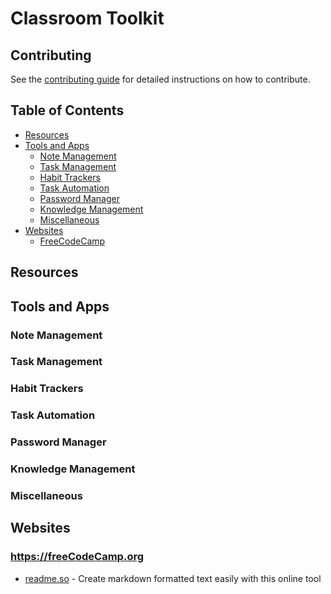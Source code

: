 # Classroom Toolkit

## Contributing

See the [contributing guide](CONTRIBUTING.md) for detailed instructions on how to contribute.

## Table of Contents

- [Resources](#resources)
- [Tools and Apps](#tools-and-apps)
  - [Note Management](#note-management)
  - [Task Management](#task-management)
  - [Habit Trackers](#habit-trackers)
  - [Task Automation](#task-automation)
  - [Password Manager](#password-manager)
  - [Knowledge Management](#knowledge-management)
  - [Miscellaneous](#miscellaneous)
- [Websites](#Websites)
  - [FreeCodeCamp](#FreeCodeCamp) 

## Resources

## Tools and Apps

### Note Management

### Task Management

### Habit Trackers

### Task Automation

### Password Manager

### Knowledge Management

### Miscellaneous

## Websites

### https://freeCodeCamp.org

- [readme.so](https://readme.so/editor) - Create markdown formatted text easily with this online tool
 
